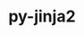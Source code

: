 ---
title: "py-jinja2"
layout: cache
categories: [package, v0.19]
meta: {"versions": ["3.1.2"], "compilers": ["gcc@=11.1.0", "gcc@=7.3.1", "gcc@=7.5.0", "oneapi@=2022.1.0"], "oss": ["amzn2", "ubuntu18.04", "ubuntu20.04"], "platforms": ["linux"], "targets": ["x86_64", "x86_64_v3"], "stacks": ["data-vis-sdk", "e4s", "e4s-oneapi", "ml-cpu", "ml-cuda"], "num_specs": 5, "num_specs_by_stack": {"ml-cuda": 1, "ml-cpu": 1, "data-vis-sdk": 1, "e4s": 2, "e4s-oneapi": 1}}
spec_details: [{"hash": "iehn67esivi2x26hry4pquc7uo56tua7", "compiler": "gcc@=7.3.1", "versions": ["3.1.2"], "os": "amzn2", "platform": "linux", "target": "x86_64_v3", "variants": ["build_system=python_pip", "~i18n"], "stacks": ["ml-cuda", "ml-cpu"], "size": "-", "tarball": "https://binaries.spack.io/releases/v0.19/build_cache/linux-amzn2-x86_64_v3/gcc-7.3.1/py-jinja2-3.1.2/linux-amzn2-x86_64_v3-gcc-7.3.1-py-jinja2-3.1.2-iehn67esivi2x26hry4pquc7uo56tua7.spack"}, {"hash": "zju2ukundcyxhyi4ot2dvxukcoi64qpp", "compiler": "gcc@=7.5.0", "versions": ["3.1.2"], "os": "ubuntu18.04", "platform": "linux", "target": "x86_64", "variants": ["build_system=python_pip", "~i18n"], "stacks": ["data-vis-sdk"], "size": "-", "tarball": "https://binaries.spack.io/releases/v0.19/build_cache/linux-ubuntu18.04-x86_64/gcc-7.5.0/py-jinja2-3.1.2/linux-ubuntu18.04-x86_64-gcc-7.5.0-py-jinja2-3.1.2-zju2ukundcyxhyi4ot2dvxukcoi64qpp.spack"}, {"hash": "milsiajlp4xpwl27uy27yogxegpsjlab", "compiler": "gcc@=11.1.0", "versions": ["3.1.2"], "os": "ubuntu20.04", "platform": "linux", "target": "x86_64", "variants": ["build_system=python_pip", "~i18n"], "stacks": ["e4s"], "size": "-", "tarball": "https://binaries.spack.io/releases/v0.19/build_cache/linux-ubuntu20.04-x86_64/gcc-11.1.0/py-jinja2-3.1.2/linux-ubuntu20.04-x86_64-gcc-11.1.0-py-jinja2-3.1.2-milsiajlp4xpwl27uy27yogxegpsjlab.spack"}, {"hash": "q6a6p6dmuk3j5e7rrerwoc2afmy5zako", "compiler": "gcc@=11.1.0", "versions": ["3.1.2"], "os": "ubuntu20.04", "platform": "linux", "target": "x86_64", "variants": ["build_system=python_pip", "~i18n"], "stacks": ["e4s"], "size": "-", "tarball": "https://binaries.spack.io/releases/v0.19/build_cache/linux-ubuntu20.04-x86_64/gcc-11.1.0/py-jinja2-3.1.2/linux-ubuntu20.04-x86_64-gcc-11.1.0-py-jinja2-3.1.2-q6a6p6dmuk3j5e7rrerwoc2afmy5zako.spack"}, {"hash": "l4dub3t4b6buidvtjrowga2ecia7diwe", "compiler": "oneapi@=2022.1.0", "versions": ["3.1.2"], "os": "ubuntu20.04", "platform": "linux", "target": "x86_64", "variants": ["build_system=python_pip", "~i18n"], "stacks": ["e4s-oneapi"], "size": "-", "tarball": "https://binaries.spack.io/releases/v0.19/build_cache/linux-ubuntu20.04-x86_64/oneapi-2022.1.0/py-jinja2-3.1.2/linux-ubuntu20.04-x86_64-oneapi-2022.1.0-py-jinja2-3.1.2-l4dub3t4b6buidvtjrowga2ecia7diwe.spack"}]
---